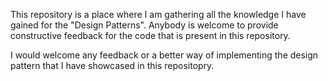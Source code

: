 This repository is a place where I am gathering all the knowledge I have gained for the "Design Patterns". Anybody is welcome to provide constructive feedback for the code that is present in this repository.

I would welcome any feedback or a better way of implementing the design pattern that I have showcased in this repositopry.
